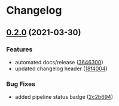 # Changelog

## [0.2.0](https://www.github.com/devops-adeel/terraform-vault-secrets-kv/compare/v0.1.0...v0.2.0) (2021-03-30)


### Features

* automated docs/release ([3646300](https://www.github.com/devops-adeel/terraform-vault-secrets-kv/commit/3646300e1096f46fdf01865f60ef14fe94da5009))
* updated changelog header ([18f4004](https://www.github.com/devops-adeel/terraform-vault-secrets-kv/commit/18f4004daa49080a71fc3f1a4fdc4c4686d2613b))


### Bug Fixes

* added pipeline status badge ([2c2b694](https://www.github.com/devops-adeel/terraform-vault-secrets-kv/commit/2c2b694f1f6a98d4aac13bd95fb6933861e4c217))
